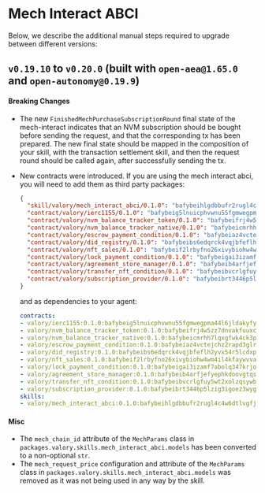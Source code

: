 # Mech Interact ABCI

Below, we describe the additional manual steps required to upgrade between different versions:

## `v0.19.10` to `v0.20.0` (built with `open-aea@1.65.0` and `open-autonomy@0.19.9`)

#### Breaking Changes
- The new `FinishedMechPurchaseSubscriptionRound` final state of the mech-interact indicates that an NVM subscription 
  should be bought before sending the request, and that the corresponding tx has been prepared. 
  The new final state should be mapped in the composition of your skill, with the transaction settlement skill, 
  and then the request round should be called again, after successfully sending the tx.
- New contracts were introduced. 
  If you are using the mech interact abci, you will need to add them as third party packages:
  ```json
  {
    "skill/valory/mech_interact_abci/0.1.0": "bafybeihlgdbbufr2rugl4c4w6dtlvgfjbkeistqunu4gma64ku4vsjbsyu",
    "contract/valory/ierc1155/0.1.0": "bafybeig5lnuicphvwnu55fgmwegpma44l6jldakyfyjciscl274unb5iqy",
    "contract/valory/nvm_balance_tracker_token/0.1.0": "bafybeifrj4w5zz7dnvakfuuxcse54intris7uplnxtkihflpcd3o6i2nji",
    "contract/valory/nvm_balance_tracker_native/0.1.0": "bafybeicmrhh7lqxgfwk4ck3ppqigud7xphkhensbkb2ouyluewyqezj2wm",
    "contract/valory/escrow_payment_condition/0.1.0": "bafybeiaz4vctejchz2rapd3glrcfstlmltjlv2dt63s3pwyymcwkch572e",
    "contract/valory/did_registry/0.1.0": "bafybeibs6edqrck4vqjbfeflh2yvx54r5lcdxp2fxinin6u4lrphpr4yhy",
    "contract/valory/nft_sales/0.1.0": "bafybeif2lrbyfno26xivybiohw4wm4il4kfaywvvaf6patgaqbyxjb37sa",
    "contract/valory/lock_payment_condition/0.1.0": "bafybeigai3izamf7abolq347krjoafrogbdoz2sis4zfco7u6ougjskjzy",
    "contract/valory/agreement_store_manager/0.1.0": "bafybeib4arfjefyephkdoovgtqsafgzdxpvtcqjdjlhvcq5m3wtkdqdfem",
    "contract/valory/transfer_nft_condition/0.1.0": "bafybeibvcrlgfuy5wt2xolzqsywbzfaquwfdvqn44ppcdka2ymk3e5kxm4",
    "contract/valory/subscription_provider/0.1.0": "bafybeibrt3446p5lzig3igoez3wyg6qtmcacgzvuubrhmhrqj6kxqsq4nq"
  }
  ```

  and as dependencies to your agent:
  ```yaml
  contracts:
  - valory/ierc1155:0.1.0:bafybeig5lnuicphvwnu55fgmwegpma44l6jldakyfyjciscl274unb5iqy
  - valory/nvm_balance_tracker_token:0.1.0:bafybeifrj4w5zz7dnvakfuuxcse54intris7uplnxtkihflpcd3o6i2nji
  - valory/nvm_balance_tracker_native:0.1.0:bafybeicmrhh7lqxgfwk4ck3ppqigud7xphkhensbkb2ouyluewyqezj2wm
  - valory/escrow_payment_condition:0.1.0:bafybeiaz4vctejchz2rapd3glrcfstlmltjlv2dt63s3pwyymcwkch572e
  - valory/did_registry:0.1.0:bafybeibs6edqrck4vqjbfeflh2yvx54r5lcdxp2fxinin6u4lrphpr4yhy
  - valory/nft_sales:0.1.0:bafybeif2lrbyfno26xivybiohw4wm4il4kfaywvvaf6patgaqbyxjb37sa
  - valory/lock_payment_condition:0.1.0:bafybeigai3izamf7abolq347krjoafrogbdoz2sis4zfco7u6ougjskjzy
  - valory/agreement_store_manager:0.1.0:bafybeib4arfjefyephkdoovgtqsafgzdxpvtcqjdjlhvcq5m3wtkdqdfem
  - valory/transfer_nft_condition:0.1.0:bafybeibvcrlgfuy5wt2xolzqsywbzfaquwfdvqn44ppcdka2ymk3e5kxm4
  - valory/subscription_provider:0.1.0:bafybeibrt3446p5lzig3igoez3wyg6qtmcacgzvuubrhmhrqj6kxqsq4nq
  skills:
  - valory/mech_interact_abci:0.1.0:bafybeihlgdbbufr2rugl4c4w6dtlvgfjbkeistqunu4gma64ku4vsjbsyu
  ```

#### Misc
- The `mech_chain_id` attribute of the `MechParams` class in `packages.valory.skills.mech_interact_abci.models` 
  has been converted to a non-optional `str`.
- The `mech_request_price` configuration and attribute of the `MechParams` class 
  in `packages.valory.skills.mech_interact_abci.models` was removed as it was not being used in any way by the skill. 
